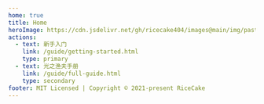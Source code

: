 ```yaml
---
home: true
title: Home
heroImage: https://cdn.jsdelivr.net/gh/ricecake404/images@main/img/pastry-fish.png
actions:
  - text: 新手入门
    link: /guide/getting-started.html
    type: primary
  - text: 光之渔夫手册
    link: /guide/full-guide.html
    type: secondary
footer: MIT Licensed | Copyright © 2021-present RiceCake
---
```

